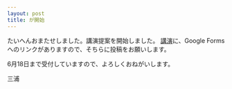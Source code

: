 ```yaml
---
layout: post
title: が開始
---
```


たいへんおまたせしました。講演提案を開始しました。
[講演](/2018/presentations.html)に、Google Formsへのリンクがありますので、そちらに投稿をお願いします。

6月18日まで受付していますので、よろしくおねがいします。

三浦

